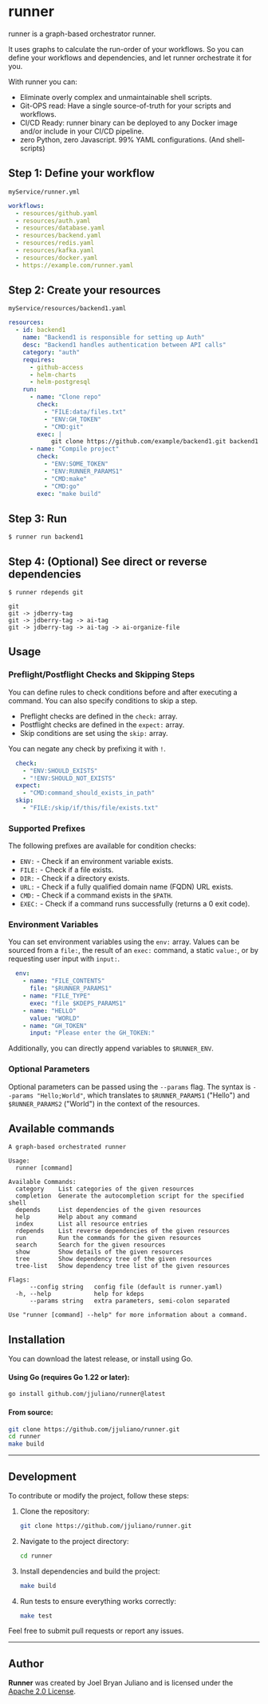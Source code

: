 # runner
runner is a graph-based orchestrator runner.

It uses graphs to calculate the run-order of your workflows.
So you can define your workflows and dependencies, and let runner orchestrate it for you.

With runner you can:

  * Eliminate overly complex and unmaintainable shell scripts.
  * Git-OPS read: Have a single source-of-truth for your scripts and workflows.
  * CI/CD Ready: runner binary can be deployed to any Docker image and/or include in your CI/CD pipeline.
  * zero Python, zero Javascript. 99% YAML configurations. (And shell-scripts)

## Step 1: Define your workflow
`myService/runner.yml`

```yaml
workflows:
  - resources/github.yaml
  - resources/auth.yaml
  - resources/database.yaml
  - resources/backend.yaml
  - resources/redis.yaml
  - resources/kafka.yaml
  - resources/docker.yaml
  - https://example.com/runner.yaml
```

## Step 2: Create your resources
`myService/resources/backend1.yaml`

```yaml
resources:
  - id: backend1
    name: "Backend1 is responsible for setting up Auth"
    desc: "Backend1 handles authentication between API calls"
    category: "auth"
    requires:
      - github-access
      - helm-charts
      - helm-postgresql
    run:
      - name: "Clone repo"
        check:
          - "FILE:data/files.txt"
          - "ENV:GH_TOKEN"
          - "CMD:git"
        exec: |
            git clone https://github.com/example/backend1.git backend1
      - name: "Compile project"
        check:
          - "ENV:SOME_TOKEN"
          - "ENV:RUNNER_PARAMS1"
          - "CMD:make"
          - "CMD:go"
        exec: "make build"
```

## Step 3: Run

`$ runner run backend1`

## Step 4: (Optional) See direct or reverse dependencies

`$ runner rdepends git`

```text
git
git -> jdberry-tag
git -> jdberry-tag -> ai-tag
git -> jdberry-tag -> ai-tag -> ai-organize-file
```

## Usage

### Preflight/Postflight Checks and Skipping Steps

You can define rules to check conditions before and after executing a command. You can also specify conditions to skip a step.

* Preflight checks are defined in the `check:` array.
* Postflight checks are defined in the `expect:` array.
* Skip conditions are set using the `skip:` array.

You can negate any check by prefixing it with `!`.

```yaml
  check:
    - "ENV:SHOULD_EXISTS"
    - "!ENV:SHOULD_NOT_EXISTS"
  expect:
    - "CMD:command_should_exists_in_path"
  skip:
    - "FILE:/skip/if/this/file/exists.txt"
```

### Supported Prefixes

The following prefixes are available for condition checks:

* `ENV:`  - Check if an environment variable exists.
* `FILE:` - Check if a file exists.
* `DIR:`  - Check if a directory exists.
* `URL:`  - Check if a fully qualified domain name (FQDN) URL exists.
* `CMD:`  - Check if a command exists in the `$PATH`.
* `EXEC:` - Check if a command runs successfully (returns a 0 exit code).

### Environment Variables

You can set environment variables using the `env:` array. Values can be sourced from a `file:`, the result of an `exec:` command, a static `value:`, or by requesting user input with `input:`.

```yaml
  env:
    - name: "FILE_CONTENTS"
      file: "$RUNNER_PARAMS1"
    - name: "FILE_TYPE"
      exec: "file $KDEPS_PARAMS1"
    - name: "HELLO"
      value: "WORLD"
    - name: "GH_TOKEN"
      input: "Please enter the GH_TOKEN:"
```

Additionally, you can directly append variables to `$RUNNER_ENV`.

### Optional Parameters

Optional parameters can be passed using the `--params` flag. The syntax is `--params "Hello;World"`, which translates to `$RUNNER_PARAMS1` ("Hello") and `$RUNNER_PARAMS2` ("World") in the context of the resources.

## Available commands

```
A graph-based orchestrated runner

Usage:
  runner [command]

Available Commands:
  category    List categories of the given resources
  completion  Generate the autocompletion script for the specified shell
  depends     List dependencies of the given resources
  help        Help about any command
  index       List all resource entries
  rdepends    List reverse dependencies of the given resources
  run         Run the commands for the given resources
  search      Search for the given resources
  show        Show details of the given resources
  tree        Show dependency tree of the given resources
  tree-list   Show dependency tree list of the given resources

Flags:
      --config string   config file (default is runner.yaml)
  -h, --help            help for kdeps
      --params string   extra parameters, semi-colon separated

Use "runner [command] --help" for more information about a command.
```

## Installation

You can download the latest release, or install using Go.

#### Using Go (requires Go 1.22 or later):
```bash
go install github.com/jjuliano/runner@latest
```

#### From source:
```bash
git clone https://github.com/jjuliano/runner.git
cd runner
make build
```

---

## Development

To contribute or modify the project, follow these steps:

1. Clone the repository:
   ```bash
   git clone https://github.com/jjuliano/runner.git
   ```

2. Navigate to the project directory:
   ```bash
   cd runner
   ```

3. Install dependencies and build the project:
   ```bash
   make build
   ```

4. Run tests to ensure everything works correctly:
   ```bash
   make test
   ```

Feel free to submit pull requests or report any issues.

---

## Author

**Runner** was created by Joel Bryan Juliano and is licensed under the [Apache 2.0 License](https://www.apache.org/licenses/LICENSE-2.0).
